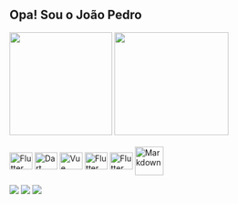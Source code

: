 ## Opa! Sou o João Pedro

<div>
  <img height="180em" src="https://github-readme-stats.vercel.app/api?username=pdr-dev71"/>
  <img height="180em" width="200em" src="https://github-readme-stats.vercel.app/api/top-langs/?username=pdr-dev71"/>
</div>

<div style="display: inline_block"><br>
  <img align="center" alt="Flutter" height="30" width="40"src="https://cdn.jsdelivr.net/gh/devicons/devicon/icons/flutter/flutter-original.svg"/>
  <img align="center" alt="Dart" height="30" width="40" src="https://cdn.jsdelivr.net/gh/devicons/devicon/icons/dart/dart-original.svg"/>
  <img align="center" alt="Vue" height="30" width="40" src="https://cdn.jsdelivr.net/gh/devicons/devicon/icons/vuejs/vuejs-original.svg"/>
  <img align="center" alt="Flutter" height="30" width="40" src="https://cdn.jsdelivr.net/gh/devicons/devicon/icons/html5/html5-original.svg"/>
  <img align="center" alt="Flutter" height="30" width="40" src="https://cdn.jsdelivr.net/gh/devicons/devicon/icons/css3/css3-original.svg"/>
  <img align="center" alt="Markdown" heigh="40" width="50" src="https://cdn.jsdelivr.net/gh/devicons/devicon/icons/markdown/markdown-original.svg"/>
</div>

<div><br>
  <a href="www.linkedin.com/in/joão-pedro-de-sousa-rodrigues" alt="linkedin" target="_blank"> <img src="https://img.shields.io/badge/LinkedIn-0077B5?style=for-the-badge&logo=linkedin&logoColor=white"></a>
  <a href="https://twitter.com/Pedrinho_Dev" alt="Twitter" target="_blank"> <img src="https://img.shields.io/badge/Twitter-1DA1F2?style=for-the-badge&logo=twitter&logoColor=white"></a>
  <a href="mailto:joaopedrosr2699@gmail.com" alt="Gmail" target="_blank"> <img src="https://img.shields.io/badge/Gmail-D14836?style=for-the-badge&logo=gmail&logoColor=white"></a>
 
 
</div>

<!---
pdr-dev71/pdr-dev71 is a ✨ special ✨ repository because its `README.md` (this file) appears on your GitHub profile.
You can click the Preview link to take a look at your changes.
--->
